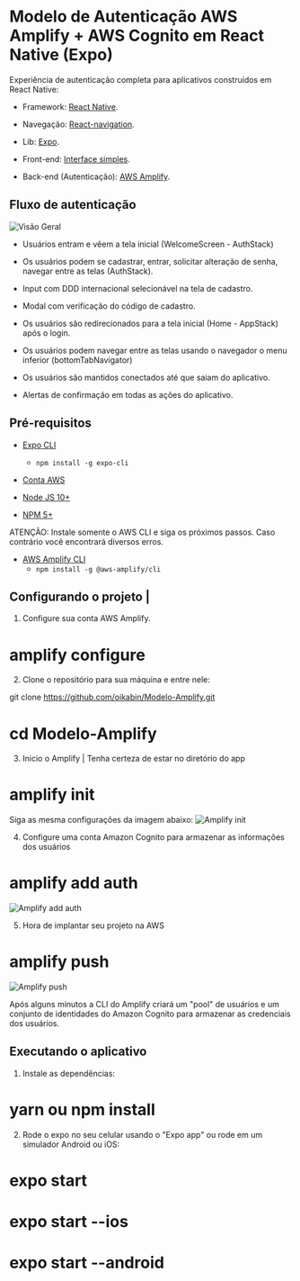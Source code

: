# Modelo de Autenticação AWS Amplify + AWS Cognito em React Native (Expo) 


Experiência de autenticação completa para aplicativos construídos em React Native: 

* Framework: [React Native](https://facebook.github.io/react-native/).

* Navegação: [React-navigation](https://reactnavigation.org/).

* Lib: [Expo](https://docs.expo.io/versions/latest/workflow/expo-cli/).

* Front-end: [Interface simples](https://oikabin.github.io/).

* Back-end (Autenticação): [AWS Amplify](https://aws-amplify.github.io/).


## Fluxo de autenticação

![Visão Geral](https://user-images.githubusercontent.com/10797704/73019691-dd302c80-3e02-11ea-8e10-d0f6e1854eb6.png)

* Usuários entram e vêem a tela inicial (WelcomeScreen - AuthStack)

* Os usuários podem se cadastrar, entrar, solicitar alteração de senha, navegar entre as telas (AuthStack).

* Input com DDD internacional selecionável na tela de cadastro. 

* Modal com verificação do código de cadastro. 

* Os usuários são redirecionados para a tela inicial (Home - AppStack) após o login.

* Os usuários podem navegar entre as telas usando o navegador o menu inferior (bottomTabNavigator)

* Os usuários são mantidos conectados até que saiam do aplicativo. 

* Alertas de confirmação em todas as ações do aplicativo.


## Pré-requisitos

* [Expo CLI](https://docs.expo.io/versions/latest/workflow/expo-cli/)
  * `npm install -g expo-cli`

* [Conta AWS](https://aws.amazon.com/amplify/)

* [Node JS 10+](https://nodejs.org/en/download/) 

* [NPM 5+](https://docs.npmjs.com/downloading-and-installing-node-js-and-npm)

ATENÇÃO: Instale somente o AWS CLI e siga os próximos passos. Caso contrário você encontrará diversos erros.
* [AWS Amplify CLI](https://aws-amplify.github.io/docs/js/react)
  * `npm install -g @aws-amplify/cli`

## Configurando o projeto |

1. Configure sua conta AWS Amplify. 

# amplify configure


2. Clone o repositório para sua máquina e entre nele:

git clone https://github.com/oikabin/Modelo-Amplify.git

# cd Modelo-Amplify


3. Inicio o Amplify | Tenha certeza de estar no diretório do app

# amplify init

Siga as mesma configurações da imagem abaixo:
![Amplify init](https://user-images.githubusercontent.com/10797704/73017559-d0113e80-3dfe-11ea-99fa-67d2491deeaf.PNG)


4. Configure uma conta Amazon Cognito para armazenar as informações dos usuários

# amplify add auth

![Amplify add auth](https://user-images.githubusercontent.com/10797704/73017680-f9ca6580-3dfe-11ea-943d-d0d35399f58f.PNG)


5. Hora de implantar seu projeto na AWS

# amplify push

![Amplify push](https://user-images.githubusercontent.com/10797704/73017807-2e3e2180-3dff-11ea-82fe-cce30ca06ef7.PNG)

Após alguns minutos a CLI do Amplify criará um "pool" de usuários e um conjunto de identidades do Amazon Cognito para armazenar as credenciais dos usuários.

## Executando o aplicativo

1. Instale as dependências:

# yarn ou npm install

2. Rode o expo no seu celular usando o "Expo app" ou rode em um simulador Android ou iOS:

# expo start
# expo start --ios 
# expo start --android 




